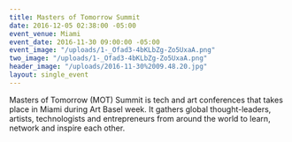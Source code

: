 ```yaml
---
title: Masters of Tomorrow Summit
date: 2016-12-05 02:38:00 -05:00
event_venue: Miami
event_date: 2016-11-30 09:00:00 -05:00
event_image: "/uploads/1-_Ofad3-4bKLbZg-Zo5UxaA.png"
two_image: "/uploads/1-_Ofad3-4bKLbZg-Zo5UxaA.png"
header_image: "/uploads/2016-11-30%2009.48.20.jpg"
layout: single_event
---
```


Masters of Tomorrow (MOT) Summit is tech and art conferences that takes place in Miami during Art Basel week. It gathers global thought-leaders, artists, technologists and entrepreneurs from around the world to learn, network and inspire each other.